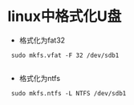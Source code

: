 # linux中格式化U盘

- 格式化为fat32
~~~~
 sudo mkfs.vfat -F 32 /dev/sdb1
 
~~~~

- 格式化为ntfs

~~~~
 sudo mkfs.ntfs -L NTFS /dev/sdb1
 
~~~~